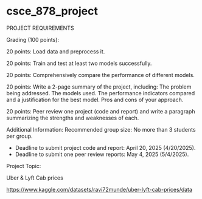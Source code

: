 # csce_878_project
PROJECT REQUIREMENTS 

 
Grading (100 points):

20 points: Load data and preprocess it. 
 
20 points: Train and test at least two models successfully. 
 
20 points: Comprehensively compare the performance of different models. 
 
20 points: Write a 2-page summary of the project, including: 
The problem being addressed. The models used. The performance indicators compared and a justification for the best model. Pros and cons of your approach. 
 
20 points: Peer review one project (code and report) and write a paragraph summarizing the strengths and weaknesses of each. 

 
Additional Information: 
Recommended group size: No more than 3 students per group. 
 - Deadline to submit project code and report: April 20, 2025 (4/20/2025). 
 - Deadline to submit one peer review reports: May 4, 2025 (5/4/2025). 
 
Project Topic: 

Uber & Lyft Cab prices 

https://www.kaggle.com/datasets/ravi72munde/uber-lyft-cab-prices/data 
